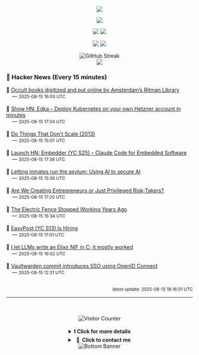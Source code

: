 <div align="center">
  <img src="https://readme-typing-svg.herokuapp.com?font=Fira+Code&weight=600&size=19&duration=3000&pause=1000&color=F7931A&center=true&vCenter=true&width=600&lines=%F0%9F%91%8B+Hi+%2C++I'm+(+Esmaeil+Asadi+%3C%3D%3E+%D8%A7%D8%B3%D9%80%D9%85%D9%80%D8%A7%D8%B9%D9%80%DB%8C%D9%80%D9%84+%D8%A7%D8%B3%D9%80%D8%AF%DB%8C+)"/>
</div>

<p align="center">
  <img src="http://github-profile-summary-cards.vercel.app/api/cards/profile-details?username=Null-Err0r&theme=gruvbox" />
</p>
<p align="center">
  <img src="http://github-profile-summary-cards.vercel.app/api/cards/repos-per-language?username=Null-Err0r&theme=gruvbox" />
  <img src="http://github-profile-summary-cards.vercel.app/api/cards/most-commit-language?username=Null-Err0r&theme=gruvbox" />
</p>
<p align="center">
  <img src="http://github-profile-summary-cards.vercel.app/api/cards/stats?username=Null-Err0r&theme=gruvbox" />
  <img src="http://github-profile-summary-cards.vercel.app/api/cards/productive-time?username=Null-Err0r&theme=gruvbox&utcOffset=8" />
</p>
<div align="center">
  <img src="https://streak-stats.demolab.com/?user=null-err0r&theme=gruvbox" alt="GitHub Streak" />
</div>
<div align="center">
  <img src="https://github-profile-trophy.vercel.app/?username=Null-Err0r&theme=gruvbox&no-frame=true&margin-w=15&margin-h=15&row=2&column=4" />
</div>


### 📰 Hacker News (Every 15 minutes)

<!-- HACKER_NEWS_START -->
🔹 <a href='https://www.openculture.com/2025/08/2178-occult-books-now-digitized-put-online.html' target='_blank' rel='noopener noreferrer'>Occult books digitized and put online by Amsterdam’s Ritman Library</a><br>&nbsp;&nbsp;&nbsp;&nbsp;— <small>2025-08-15 16:03 UTC</small><br><br>
🔹 <a href='https://edka.io' target='_blank' rel='noopener noreferrer'>Show HN: Edka – Deploy Kubernetes on your own Hetzner account in minutes</a><br>&nbsp;&nbsp;&nbsp;&nbsp;— <small>2025-08-15 17:34 UTC</small><br><br>
🔹 <a href='https://paulgraham.com/ds.html' target='_blank' rel='noopener noreferrer'>Do Things That Don't Scale (2013)</a><br>&nbsp;&nbsp;&nbsp;&nbsp;— <small>2025-08-15 15:07 UTC</small><br><br>
🔹 <a href='#' target='_blank' rel='noopener noreferrer'>Launch HN: Embedder (YC S25) – Claude Code for Embedded Software</a><br>&nbsp;&nbsp;&nbsp;&nbsp;— <small>2025-08-15 17:38 UTC</small><br><br>
🔹 <a href='https://mattsayar.com/letting-inmates-run-the-asylum-using-ai-to-secure-ai/' target='_blank' rel='noopener noreferrer'>Letting inmates run the asylum: Using AI to secure AI</a><br>&nbsp;&nbsp;&nbsp;&nbsp;— <small>2025-08-15 15:36 UTC</small><br><br>
🔹 <a href='https://luolink.substack.com/p/the-million-dollar-safety-net-how' target='_blank' rel='noopener noreferrer'>Are We Creating Entrepreneurs or Just Privileged Risk-Takers?</a><br>&nbsp;&nbsp;&nbsp;&nbsp;— <small>2025-08-15 17:20 UTC</small><br><br>
🔹 <a href='https://soonly.com/electric-fences/' target='_blank' rel='noopener noreferrer'>The Electric Fence Stopped Working Years Ago</a><br>&nbsp;&nbsp;&nbsp;&nbsp;— <small>2025-08-15 15:34 UTC</small><br><br>
🔹 <a href='https://www.easypost.com/careers' target='_blank' rel='noopener noreferrer'>EasyPost (YC S13) Is Hiring</a><br>&nbsp;&nbsp;&nbsp;&nbsp;— <small>2025-08-15 17:01 UTC</small><br><br>
🔹 <a href='https://overbring.com/blog/2025-08-13-writing-an-elixir-nif-with-genai/' target='_blank' rel='noopener noreferrer'>I let LLMs write an Elixir NIF in C; it mostly worked</a><br>&nbsp;&nbsp;&nbsp;&nbsp;— <small>2025-08-15 16:02 UTC</small><br><br>
🔹 <a href='https://github.com/dani-garcia/vaultwarden/pull/3899' target='_blank' rel='noopener noreferrer'>Vaultwarden commit introduces SSO using OpenID Connect</a><br>&nbsp;&nbsp;&nbsp;&nbsp;— <small>2025-08-15 12:31 UTC</small><br><br>
<!-- HACKER_NEWS_END -->

<p align="right"><small>latest update: 
<!-- HACKER_NEWS_LAST_UPDATED -->2025-08-15 18:16:01 UTC<!-- /HACKER_NEWS_LAST_UPDATED -->
</small></p>

<hr>

<div align="center">
  <br> </br>
  <img src="https://ghvc.kabelkultur.se/?username=null-err0r&abbreviated=true&color=ff5500&label=%E2%81%AE%20%E2%81%AE%E2%81%AE%20%E2%81%AE%E2%81%AE%20%20%F0%9F%91%80%20%E2%81%AE%20%E2%81%AE%E2%81%AE%20%E2%81%AE%E2%81%AEVisitor%E2%81%AE%20%E2%81%AE%E2%81%AE%20%E2%81%AE%E2%81%AE%20%F0%9F%91%80%E2%81%AE%20%E2%81%AE%E2%81%AE%20%E2%81%AE%E2%81%AE%E2%81%AE%20%E2%81%AE%E2%81%AE%20%E2%81%AE%E2%81%AE⁮⁮" alt="Visitor Counter" />
  <br> </br>
</div>
<details align="center">
<summary> <b> ❗️ Click for more details</b> </summary>
<br>
<div align="center">
  <a href="https://next.ossinsight.io/widgets/official/analyze-user-contribution-time-distribution?user_id=19436819&period=all_times" target="_blank" style="display: block;">
    <picture>
      <source media="(prefers-color-scheme: dark)" srcset="https://next.ossinsight.io/widgets/official/analyze-user-contribution-time-distribution/thumbnail.png?user_id=19436819&period=all_times&image_size=auto&color_scheme=dark" width="700" height="auto">
      <img alt="Contribution Time Distribution" src="https://next.ossinsight.io/widgets/official/analyze-user-contribution-time-distribution/thumbnail.png?user_id=19436819&period=all_times&image_size=auto&color_scheme=dark" width="700" height="auto">
    </picture>
  </a>
</div>
<div align="center">
  <a href="https://next.ossinsight.io/widgets/official/compose-user-dashboard-stats?user_id=19436819" target="_blank" style="display: block;">
    <picture>
      <source media="(prefers-color-scheme: dark)" srcset="https://next.ossinsight.io/widgets/official/compose-user-dashboard-stats/thumbnail.png?user_id=19436819&image_size=auto&color_scheme=dark" width="700" height="auto">
      <img alt="Dashboard Stats" src="https://next.ossinsight.io/widgets/official/compose-user-dashboard-stats/thumbnail.png?user_id=19436819&image_size=auto&color_scheme=dark" width="700" height="auto">
    </picture>
  </a>
</div>
<div align="center">
  <a href="https://next.ossinsight.io/widgets/official/compose-org-activity-map?activity=stars&role=stars&owner_id=19436819&period=past_12_months" target="_blank" style="display: block;">
    <picture>
      <source media="(prefers-color-scheme: dark)" srcset="https://next.ossinsight.io/widgets/official/compose-org-activity-map/thumbnail.png?activity=stars&role=stars&owner_id=19436819&period=past_12_months&image_size=4x7&color_scheme=dark" width="700" height="auto">
      <img alt="Geographical Distribution" src="https://next.ossinsight.io/widgets/official/compose-org-activity-map/thumbnail.png?activity=stars&role=stars&owner_id=19436819&period=past_12_months&image_size=4x7&color_scheme=dark" width="700" height="auto">
    </picture>
  </a>
</div>
<div align="center">
  <img src="https://github-readme-activity-graph.vercel.app/graph?username=Null-Err0r&theme=gruvbox" alt="Activity Graph" />
</div>
<br>
</details>
<details align="center">
<summary> <b>  💬  Click to contact me</b> </summary>
<br>
<div align="center">
  <br><br>
  <a href="https://t.me/NullErr0r" target="_blank">
    <img src="https://img.shields.io/badge/Telegram-black?style=for-the-badge&logo=Telegram" alt="Telegram" />
  </a>
</div>
<br>
</details>
<div align="center">
  <img src="https://raw.githubusercontent.com/Trilokia/Trilokia/379277808c61ef204768a61bbc5d25bc7798ccf1/bottom_header.svg" alt="Bottom Banner" />
</div>
